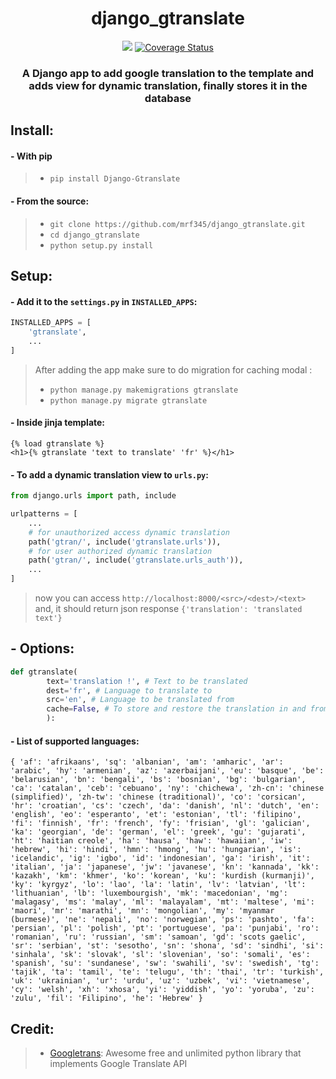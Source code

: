 <h1 align='center'> django_gtranslate </h1>
<p align='center'>
<a href="https://travis-ci.com/mrf345/django_gtranslate"><img src="https://travis-ci.com/mrf345/django_gtranslate.svg?branch=master" /></a>
<a href='https://coveralls.io/github/mrf345/django_gtranslate?branch=master'><img src='https://coveralls.io/repos/github/mrf345/django_gtranslate/badge.svg?branch=master' alt='Coverage Status' /></a>
</p>
<h3 align='center'>
    A Django app to add google translation to the template and
    adds view for dynamic translation, finally stores it in the database 
</h3>

## Install:

#### - With pip
> - `pip install Django-Gtranslate` <br />

#### - From the source:
> - `git clone https://github.com/mrf345/django_gtranslate.git`<br />
> - `cd django_gtranslate` <br />
> - `python setup.py install`

## Setup:
#### - Add it to the `settings.py` in `INSTALLED_APPS`:
```python
INSTALLED_APPS = [
    'gtranslate',
    ...
]
```
> After adding the app make sure to do migration for caching modal :
> - `python manage.py makemigrations gtranslate`
> - `python manage.py migrate gtranslate`

#### - Inside jinja template:
```jinja
{% load gtranslate %}
<h1>{% gtranslate 'text to translate' 'fr' %}</h1>
```

#### - To add a dynamic translation view to `urls.py`: 
```python
from django.urls import path, include

urlpatterns = [
    ...
    # for unauthorized access dynamic translation 
    path('gtran/', include('gtranslate.urls')),
    # for user authorized dynamic translation
    path('gtran/', include('gtranslate.urls_auth')),
    ...
]
```
> now you can access `http://localhost:8000/<src>/<dest>/<text>` and, it should return json response `{'translation': 'translated text'}`

####

## - Options:
```python
def gtranslate(
        text='translation !', # Text to be translated
        dest='fr', # Language to translate to
        src='en', # Language to be translated from
        cache=False, # To store and restore the translation in and from the database
        ): 
```


#### - List of supported languages:
`{
    'af': 'afrikaans',
    'sq': 'albanian',
    'am': 'amharic',
    'ar': 'arabic',
    'hy': 'armenian',
    'az': 'azerbaijani',
    'eu': 'basque',
    'be': 'belarusian',
    'bn': 'bengali',
    'bs': 'bosnian',
    'bg': 'bulgarian',
    'ca': 'catalan',
    'ceb': 'cebuano',
    'ny': 'chichewa',
    'zh-cn': 'chinese (simplified)',
    'zh-tw': 'chinese (traditional)',
    'co': 'corsican',
    'hr': 'croatian',
    'cs': 'czech',
    'da': 'danish',
    'nl': 'dutch',
    'en': 'english',
    'eo': 'esperanto',
    'et': 'estonian',
    'tl': 'filipino',
    'fi': 'finnish',
    'fr': 'french',
    'fy': 'frisian',
    'gl': 'galician',
    'ka': 'georgian',
    'de': 'german',
    'el': 'greek',
    'gu': 'gujarati',
    'ht': 'haitian creole',
    'ha': 'hausa',
    'haw': 'hawaiian',
    'iw': 'hebrew',
    'hi': 'hindi',
    'hmn': 'hmong',
    'hu': 'hungarian',
    'is': 'icelandic',
    'ig': 'igbo',
    'id': 'indonesian',
    'ga': 'irish',
    'it': 'italian',
    'ja': 'japanese',
    'jw': 'javanese',
    'kn': 'kannada',
    'kk': 'kazakh',
    'km': 'khmer',
    'ko': 'korean',
    'ku': 'kurdish (kurmanji)',
    'ky': 'kyrgyz',
    'lo': 'lao',
    'la': 'latin',
    'lv': 'latvian',
    'lt': 'lithuanian',
    'lb': 'luxembourgish',
    'mk': 'macedonian',
    'mg': 'malagasy',
    'ms': 'malay',
    'ml': 'malayalam',
    'mt': 'maltese',
    'mi': 'maori',
    'mr': 'marathi',
    'mn': 'mongolian',
    'my': 'myanmar (burmese)',
    'ne': 'nepali',
    'no': 'norwegian',
    'ps': 'pashto',
    'fa': 'persian',
    'pl': 'polish',
    'pt': 'portuguese',
    'pa': 'punjabi',
    'ro': 'romanian',
    'ru': 'russian',
    'sm': 'samoan',
    'gd': 'scots gaelic',
    'sr': 'serbian',
    'st': 'sesotho',
    'sn': 'shona',
    'sd': 'sindhi',
    'si': 'sinhala',
    'sk': 'slovak',
    'sl': 'slovenian',
    'so': 'somali',
    'es': 'spanish',
    'su': 'sundanese',
    'sw': 'swahili',
    'sv': 'swedish',
    'tg': 'tajik',
    'ta': 'tamil',
    'te': 'telugu',
    'th': 'thai',
    'tr': 'turkish',
    'uk': 'ukrainian',
    'ur': 'urdu',
    'uz': 'uzbek',
    'vi': 'vietnamese',
    'cy': 'welsh',
    'xh': 'xhosa',
    'yi': 'yiddish',
    'yo': 'yoruba',
    'zu': 'zulu',
    'fil': 'Filipino',
    'he': 'Hebrew'
}`

## Credit:
> - [Googletrans][1311353e]: Awesome free and unlimited python library that implements Google Translate API

  [1311353e]: https://github.com/ssut/py-googletrans "Googletrans repo"

